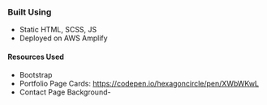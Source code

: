 ### Built Using
* Static HTML, SCSS, JS
* Deployed on AWS Amplify
#### Resources Used
* Bootstrap
* Portfolio Page Cards: https://codepen.io/hexagoncircle/pen/XWbWKwL
* Contact Page Background- 
